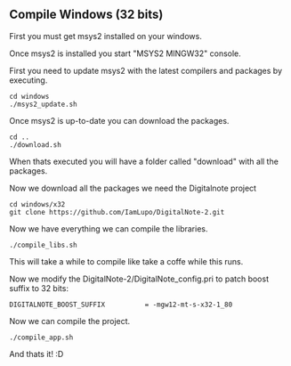 ## Compile Windows (32 bits)

First you must get msys2 installed on your windows.

Once msys2 is installed you start "MSYS2 MINGW32" console.

First you need to update msys2 with the latest compilers and packages by executing.

	cd windows
	./msys2_update.sh

Once msys2 is up-to-date you can download the packages.

	cd ..
	./download.sh

When thats executed you will have a folder called "download" with all the packages.

Now we download all the packages we need the Digitalnote project

	cd windows/x32
	git clone https://github.com/IamLupo/DigitalNote-2.git

Now we have everything we can compile the libraries.

	./compile_libs.sh

This will take a while to compile like take a coffe while this runs.

Now we modify the DigitalNote-2/DigitalNote_config.pri to patch boost suffix to 32 bits:

	DIGITALNOTE_BOOST_SUFFIX          = -mgw12-mt-s-x32-1_80

Now we can compile the project.

	./compile_app.sh

And thats it! :D